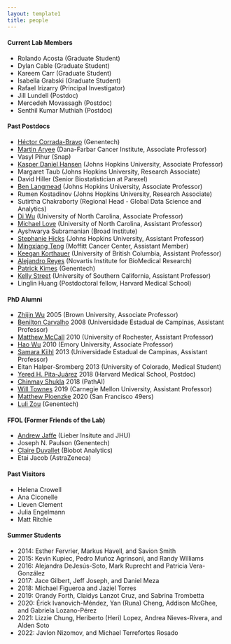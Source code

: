 ```yaml
---
layout: template1
title: people
---
```


#### Current Lab Members

- Rolando Acosta (Graduate Student)
- Dylan Cable (Graduate Student)
- Kareem Carr (Graduate Student)
- Isabella Grabski (Graduate Student)
- Rafael Irizarry (Principal Investigator)
- Jill Lundell (Postdoc)
- Mercedeh Movassagh (Postdoc)
- Senthil Kumar Muthiah (Postdoc)

#### Past Postdocs

- [Héctor Corrada-Bravo](http://www.hcbravo.org/) (Genentech)
- [Martin Aryee](http://aryee.mgh.harvard.edu/) (Dana-Farbar Cancer Institute, Associate Professor)
- Vasyl Pihur (Snap)
- [Kasper Daniel Hansen](https://www.hansenlab.org/) (Johns Hopkins University, Associate Professor)
- Margaret Taub (Johns Hopkins University, Research Associate)
- David Hiller (Senior Biostatistician at Parexel)
- [Ben Langmead](http://www.langmead-lab.org/) (Johns Hopkins University, Associate Professor)
- Rumen Kostadinov (Johns Hopkins University, Research Associate)
- Sutirtha Chakraborty (Regional Head - Global Data Science and Analytics)
- [Di Wu](http://diwulab.web.unc.edu/) (University of North Carolina, Associate Professor)
- [Michael Love](https://mikelove.github.io/) (University of North Carolina, Assistant Professor)
- Ayshwarya Subramanian (Broad Institute)
- [Stephanie Hicks](http://www.stephaniehicks.com/) (Johns Hopkins University, Assistant Professor)
- [Mingxiang Teng](https://tengmx.github.io/) (Moffitt Cancer Center, Assistant Member)
- [Keegan Korthauer](http://kkorthauer.org/) (University of British Columbia, Assistant Professor)
- [Alejandro Reyes](http://alejandroreyes.org/) (Novartis Institute for BioMedical Research)
- [Patrick Kimes](https://www.pkimes.com/) (Genentech)
- [Kelly Street](https://kellystreet.org/) (University of Southern California, Assistant Professor)
- Linglin Huang (Postdoctoral fellow, Harvard Medical School)

#### PhD Alumni

- [Zhijin Wu](http://www.stat.brown.edu/zwu/) 2005 (Brown University, Associate Professor)
- [Benilton Carvalho](https://scholar.google.com/citations?hl=es&user=44vQTS4AAAAJ) 2008 (Universidade Estadual de Campinas, Assistant Professor)
- [Matthew McCall](https://mnmccall.com/) 2010 (University of Rochester, Assistant Professor)
- [Hao Wu](http://www.haowulab.org/) 2010 (Emory University, Associate Professor)
- [Samara Kiihl](https://samarafk.github.io/) 2013 (Universidade Estadual de Campinas, Assistant Professor)
- Eitan Halper-Sromberg 2013 (University of Colorado, Medical Student)
- [Yered H. Pita-Juárez](https://yeredh.github.io) 2018 (Harvard Medical School, Postdoc)
- [Chinmay Shukla](https://cshukla.github.io/) 2018 (PathAI)
- [Will Townes](https://willtownes.github.io/) 2019 (Carnegie Mellon University, Assistant Professor)
- [Matthew Ploenzke](https://twitter.com/mploenzke) 2020 (San Francisco 49ers)
- [Luli Zou](https://lulizou.github.io) (Genentech)


#### FFOL (Former Friends of the Lab)

- [Andrew Jaffe](http://aejaffe.com/) (Lieber Insitute and JHU)
- Joseph N. Paulson (Genentech)
- [Claire Duvallet](https://cduvallet.github.io/) (Biobot Analytics)
- Etai Jacob (AstraZeneca)

#### Past Visitors 

- Helena Crowell
- Ana Ciconelle
- Lieven Clement
- Julia Engelmann
- Matt Ritchie

#### Summer Students

- 2014: Esther Fervrier, Markus Havell, and  Savion Smith
- 2015: Kevin Kupiec, Pedro Mu&ntilde;oz Agrinsoni, and Randy Williams
- 2016: Alejandra DeJesús-Soto, Mark Ruprecht and Patricia Vera-González
- 2017: Jace Gilbert, Jeff Joseph, and Daniel Meza
- 2018: Michael Figueroa and Jaziel Torres
- 2019: Orandy Forth, Claidys Lanzot Cruz, and Sabrina Trombetta 
- 2020: Érick Ivanovich-Méndez, Yan (Runa) Cheng, Addison McGhee, and Gabriela Lozano-Pérez
- 2021: Lizzie Chung, Heriberto (Heri) Lopez, Andrea Nieves-Rivera, and Alden Soto
- 2022: Javlon Nizomov, and Michael Terrefortes Rosado


